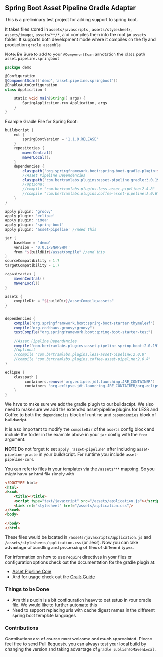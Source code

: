 Spring Boot Asset Pipeline Gradle Adapter
-----------------------------------------

This is a preliminary test project for adding support to spring boot.

It takes files stored in `assets/javascripts` , `assets/stylesheets`, `assets/images`, `assets/**/*`, and compiles them into the root jar `assets` folder.
It supports both development mode where it compiles on the fly and production `gradle assemble`

Note: Be Sure to add to your `@ComponentScan` annotation the class path `asset.pipeline.springboot`

```groovy
package demo

@Configuration
@ComponentScan(['demo','asset.pipeline.springboot'])
@EnableAutoConfiguration
class Application {

    static void main(String[] args) {
        SpringApplication.run Application, args
    }
}

```

Example Gradle File for Spring Boot:
```groovy
buildscript {
    ext {
        springBootVersion = '1.1.9.RELEASE'
    }
    repositories {
        mavenCentral()
        mavenLocal();
    }
    dependencies {
        classpath("org.springframework.boot:spring-boot-gradle-plugin:${springBootVersion}")
        //Asset Pipeline Dependencies
        classpath("com.bertramlabs.plugins:asset-pipeline-gradle:2.0.19")
        //optional
        //compile "com.bertramlabs.plugins.less-asset-pipeline:2.0.8"
        //compile "com.bertramlabs.plugins.coffee-asset-pipeline:2.0.6"
    }
}

apply plugin: 'groovy'
apply plugin: 'eclipse'
apply plugin: 'idea'
apply plugin: 'spring-boot'
apply plugin: 'asset-pipeline' //need this

jar {
    baseName = 'demo'
    version = '0.0.1-SNAPSHOT'
    from "${buildDir}/assetCompile" //and this
}
sourceCompatibility = 1.7
targetCompatibility = 1.7

repositories {
    mavenCentral()
    mavenLocal()
}

assets {
    compileDir = "${buildDir}/assetCompile/assets"
}


dependencies {
    compile("org.springframework.boot:spring-boot-starter-thymeleaf")
    compile("org.codehaus.groovy:groovy")
    testCompile("org.springframework.boot:spring-boot-starter-test")

    //Asset Pipeline Dependencies
    compile("com.bertramlabs.plugins:asset-pipeline-spring-boot:2.0.19")
    //optional
    //compile "com.bertramlabs.plugins.less-asset-pipeline:2.0.8"
    //compile "com.bertramlabs.plugins.coffee-asset-pipeline:2.0.6"
}

eclipse {
    classpath {
         containers.remove('org.eclipse.jdt.launching.JRE_CONTAINER')
         containers 'org.eclipse.jdt.launching.JRE_CONTAINER/org.eclipse.jdt.internal.debug.ui.launcher.StandardVMType/JavaSE-1.7'
    }
}


```

We have to make sure we add the gradle plugin to our buildscript. We also need to make sure we add the extended asset-pipeline plugins for LESS and Coffee to both the `dependencies` block of runtime and `dependencies` block of buildscript.

It is also important to modify the `compileDir` of the `assets` config block and include the folder in the example above in your `jar` config with the `from` argument.

**NOTE** Do not forget to set `apply 'asset-pipeline'` after including `asset-pipeline-gradle` in your buildscript. For runtime you include `asset-pipeline-core`.

You can refer to files in your templates via the `/assets/**` mapping. So you might have an html file simply with

```html
<!DOCTYPE html>
<html>
<head>
    <title></title>
    <script type="text/javascript" src="/assets/application.js"></script>
    <link rel="stylesheet" href="/assets/application.css"/>
</head>
<body>

</body>
</html>
```

These files would be located in `/assets/javascripts/application.js` and `/assets/stylesheets/application.css` (or .less). Now you can take advantage of bundling and processing of files of different types. 

For information on how to use `require` directives in your files or configuration options check out the documentation for the gradle plugin at:

* [Asset Pipeline Core](http://github.com/bertramdev/asset-pipeline-core)
* And for usage check out the [Grails Guide](http://bertramdev.github.io/asset-pipeline)


### Things to be Done

* Atm this plugin is a bit configuration heavy to get setup in your gradle file. We would like to further automate this
* Need to support replacing urls with cache digest names in the different spring boot template languages

### Contributions

Contributions are of course most welcome and much appreciated. Please feel free to send Pull Requests. you can always test your local build by changing the version and taking advantage of `gradle publishToMavenLocal`.